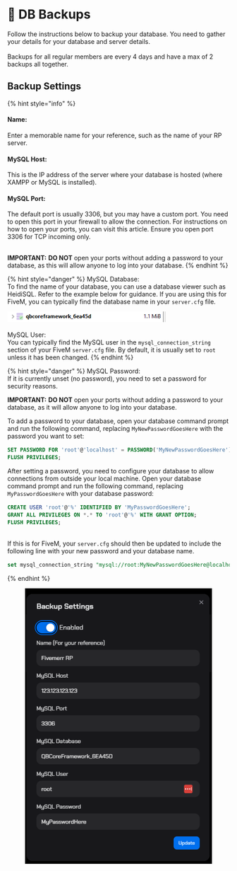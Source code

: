 # 🔄 DB Backups

Follow the instructions below to backup your database. You need to gather your details for your database and server details. \
\
Backups for all regular members are every 4 days and have a max of 2 backups all together.&#x20;

## Backup Settings

{% hint style="info" %}
#### Name:

Enter a memorable name for your reference, such as the name of your RP server.

#### MySQL Host:

This is the IP address of the server where your database is hosted (where XAMPP or MySQL is installed).

#### MySQL Port:

The default port is usually 3306, but you may have a custom port. You need to open this port in your firewall to allow the connection. For instructions on how to open your ports, you can visit this article. Ensure you open port 3306 for TCP incoming only.

\
**IMPORTANT:** **DO NOT** open your ports without adding a password to your database, as this will allow anyone to log into your database.
{% endhint %}

{% hint style="danger" %}
MySQL Database:\
To find the name of your database, you can use a database viewer such as HeidiSQL. Refer to the example below for guidance. If you are using this for FiveM, you can typically find the database name in your `server.cfg` file.

![](<../.gitbook/assets/image (1).png>)\
\
MySQL User:\
You can typically find the MySQL user in the `mysql_connection_string` section of your FiveM `server.cfg` file. By default, it is usually set to `root` unless it has been changed.
{% endhint %}

{% hint style="danger" %}
MySQL Password: \
If it is currently unset (no password), you need to set a password for security reasons.



**IMPORTANT:** **DO NOT** open your ports without adding a password to your database, as it will allow anyone to log into your database.



To add a password to your database, open your database command prompt and run the following command, replacing `MyNewPasswordGoesHere` with the password you want to set:

```sql
SET PASSWORD FOR 'root'@'localhost' = PASSWORD('MyNewPasswordGoesHere');
FLUSH PRIVILEGES;

```

After setting a password, you need to configure your database to allow connections from outside your local machine. Open your database command prompt and run the following command, replacing `MyPasswordGoesHere` with your database password:

```sql
CREATE USER 'root'@'%' IDENTIFIED BY 'MyPasswordGoesHere';
GRANT ALL PRIVILEGES ON *.* TO 'root'@'%' WITH GRANT OPTION;
FLUSH PRIVILEGES;
```

\
If this is for FiveM, your `server.cfg` should then be updated to include the following line with your new password and your database name.

```sql
set mysql_connection_string "mysql://root:MyNewPasswordGoesHere@localhost/YourDataBaseNameHere?charset=utf8mb4"
```
{% endhint %}

<figure><img src="../.gitbook/assets/image.png" alt=""><figcaption></figcaption></figure>

